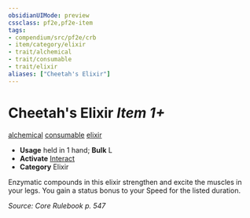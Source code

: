 ```yaml
---
obsidianUIMode: preview
cssclass: pf2e,pf2e-item
tags:
- compendium/src/pf2e/crb
- item/category/elixir
- trait/alchemical
- trait/consumable
- trait/elixir
aliases: ["Cheetah's Elixir"]
---
```

# Cheetah's Elixir *Item 1+*  
[alchemical](../../../Rules/traits/alchemical.md)  [consumable](../../../Rules/traits/consumable.md)  [elixir](../../../Rules/traits/elixir.md)  

- **Usage** held in 1 hand; **Bulk** L
- **Activate** [Interact](../../../Rules/actions/interact.md)
- **Category** Elixir

Enzymatic compounds in this elixir strengthen and excite the muscles in your legs. You gain a status bonus to your Speed for the listed duration.

*Source: Core Rulebook p. 547*
